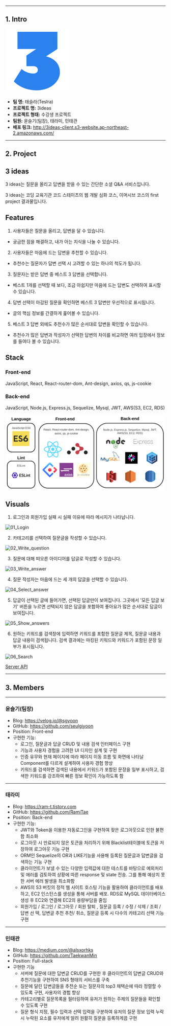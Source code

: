 ------
## 1. Intro

![logo_200px](img/logo_200px.png)

- **팀 명:** 태슬라(Teslra)
- **프로젝트 명:** 3ideas
- **프로젝트 형태:** 수강생 프로젝트
- **팀원:** 윤슬기(팀장), 태라미, 민태관
- **배포 링크:** http://3ideas-client.s3-website.ap-northeast-2.amazonaws.com/



------
## 2. Project

## 3 ideas

3 ideas는 질문을 올리고 답변을 받을 수 있는 간단한 소셜 Q&A 서비스입니다.

3 ideas는 코딩 교육기관 코드 스테이츠의 웹 개발 심화 코스, 이머시브 코스의 first project 결과물입니다.



## Features

1. 사용자들은 질문을 올리고, 답변을 달 수 있습니다.
  - 궁금한 점을 해결하고, 내가 아는 지식을 나눌 수 있습니다.
2. 사용자들은 마음에 드는 답변을 추천할 수 있습니다.
  - 추천수는 질문자가 답변 선택 시 고려할 수 있는 하나의 척도가 됩니다.
3. 질문자는 받은 답변 중 베스트 3 답변을 선택합니다.
  - 베스트 1개를 선택할 때 보다, 조금 아쉽지만 마음에 드는 답변도 선택하여 표시할 수 있습니다.
4. 답변 선택이 마감된 질문을 확인하면 베스트 3 답변만 우선적으로 표시됩니다.
  - 글의 핵심 정보를 간결하게 훑어볼 수 있습니다.
5. 베스트 3 답변 외에도 추천수가 많은 순서대로 답변을 확인할 수 있습니다.
  - 추천수가 많은 답변과 작성자가 선택한 답변의 차이를 비교하면 여러 입장에서 정보를 들여다 볼 수 있습니다.



## Stack

### Front-end

JavaScript, React, React-router-dom, Ant-design, axios, qs, js-cookie

### Back-end

JavaScript, Node.js, Express.js, Sequelize, Mysql, JWT, AWS(S3, EC2, RDS)

![stack](img/stack.png)



## Visuals

1. 로그인과 회원가입 실패 시 실패 이유에 따라 메시지가 나타납니다.

![01_Login](img/01_Login.gif)

2. 카테고리를 선택하여 질문글을 작성할 수 있습니다.

![02_Write_question](img/02_Write_question.gif)

3. 질문에 대해 떠오른 아이디어를 답글로 작성할 수 있습니다.

![03_Write_answer](img/03_Write_answer.gif)

4. 질문 작성자는 마음에 드는 세 개의 답글을 선택할 수 있습니다.

![04_Select_answer](img/04_Select_answer.gif)

5. 답글이 선택된 글에 들어가면, 선택된 답글만이 보여집니다. 그곳에서 '모든 답글 보기' 버튼을 누르면 선택되지 않은 답글을 포함하여 좋아요가 많은 순서대로 답글이 보여집니다.

![05_Show_answers](img/05_Show_answers.gif)

6. 원하는 키워드를 검색창에 입력하면 키워드를 포함한 질문글 제목, 질문글 내용과 답글 내용이 검색됩니다. 검색 결과에는 마킹된 키워드와 키워드가 포함된 문장 일부가 표시됩니다.

![06_Search](img/06_Search.gif)

[Server API](https://www.notion.so/bebe65bf5f57486f9896be1a8a0c4e5b?v=82aed47bade549378db1936fcaa369ed)



------
## 3. Members

------

### **윤슬기(팀장)**

- Blog: https://velog.io/@sgyoon
- GitHub: https://github.com/seulgiyoon
- Position: Front-end
- 구현한 기능:
  - 로그인, 질문글과 답글 CRUD 및 내용 검색 인터페이스 구현
  - 기능과 사용자 경험을 고려한 UI 디자인 설계 및 구현
  - 인증 유무와 현재 페이지에 따라 페이지 이동 흐름 및 화면에 나타날 Component를 다르게 설계하여 사용자 경험 향상
  - 키워드를 검색하면 검색된 내용에서 키워드가 포함된 문장을 일부 표시하고, 검색한 키워드를 강조하여 빠른 정보 확인이 가능하도록 함

------

### **태라미**

- Blog: https://ram-t.tistory.com
- GitHub: https://github.com/RamiTae
- Position: Back-end
- 구현한 기능:
  - JWT와 Token을 이용한 자동로그인을 구현하여 잦은 로그아웃으로 인한 불편함 최소화
  - 로그아웃 시 만료되지 않은 토큰을 처리하기 위해 Blacklist테이블에 토큰을 저장하여 로그아웃 기능 구현
  - ORM인 Sequelize의 OR과 LIKE기능을 사용해 등록된 질문글과 답변글을 검색하는 기능 구현
  - 클라이언트가 보낼 수 있는 다양한 입력값에 대한 테스트를 바탕으로 예외처리 및 에러를 검토하여 상황에 따른 response 및 state 전송. 그를 통해 예상치 못한 서버 에러 발생을 최소화함
  - AWS의 S3 버킷의 정적 웹 사이트 호스팅 기능을 활용하여 클라이언트를 배포하고, EC2 인스턴스를 생성을 통해 서버를 배포. RDS로 MySQL 데이터베이스 생성 후 EC2와 연결해 EC2의 용량부담을 줄임
  - 회원가입 / 로그인 / 로그아웃 / 회원 탈퇴 , 질문글 등록 / 수정 / 삭제 / 조회 / 답변 선 택, 답변글 추천 추천/ 취소, 질문글 등록 시 다수의 카테고리 선택 기능 구현

------

### 민태관

- Blog: https://medium.com/@alsxorhks
- GitHub: https://github.com/TaekwanMin
- Position: Full-stack
- 구현한 기능
  - 서버에 질문에 대한 답변글 CRUD를 구현한 후 클라이언트의 답변글 CRUD와 추천기능을 구현하여 SNS 형태의 서비스를 구축
  - 질문에 달린 답변글들을 추천순 또는 질문자의 top3 채택순에 따라 정렬할 수 있도록 구현, 사용자의 경험 향상
  - 카테고리별로 질문목록을 필터링하여 유저가 원하는 주제의 질문들을 확인할 수 있도록 구현
  - 질문 형식 지정, 필수 입력과 선택 입력을 구분하여 유저의 질문 정보 입력 누락시 누락된 요소를 유저에게 알려 원활히 질문을 등록하게끔 구현
